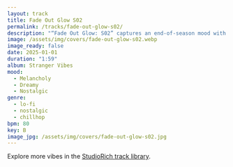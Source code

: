 ```yaml
---
layout: track
title: Fade Out Glow S02
permalink: /tracks/fade-out-glow-s02/
description: "“Fade Out Glow: S02” captures an end-of-season mood with lo-fi textures and vinyl glow. The track opens with a final buzzer effect before dissolving into ambient tones and gentle vinyl hiss. Warm, drifting layers carry the verse, while the bridge lifts with an uplifting bend, giving way to an outro that melts into echo. The result is a nostalgic, cinematic loop — a reflective soundtrack for transitions, endings, and quiet moments of closure."
image: /assets/img/covers/fade-out-glow-s02.webp
image_ready: false
date: 2025-01-01
duration: "1:59"
album: Stranger Vibes
mood:
  - Melancholy
  - Dreamy
  - Nostalgic
genre:
  - lo-fi
  - nostalgic
  - chillhop
bpm: 80
key: B
image_jpg: /assets/img/covers/fade-out-glow-s02.jpg
---
```


Explore more vibes in the [StudioRich track library](/tracks/).
